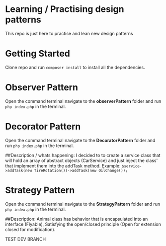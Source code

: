 # Learning / Practising design patterns
This repo is just here to practise and lean new design patterns

# Getting Started

Clone repo and run `composer install` to install all the dependencies.

# Observer Pattern
Open the command terminal navigate to the **observerPattern** folder and run `php index.php` in the terminal.

# Decorator Pattern
Open the command terminal navigate to the **DecoratorPattern** folder and run `php index.php` in the terminal.

##Description / whats happening:
I decided to to create a service class that will hold an array of abstract objects (CarService) and just inject the class' that implement them into the addTask method.
Example: ```$service->addTask(new TireRotation())->addTask(new OilChange());```

# Strategy Pattern
Open the command terminal navigate to the **StrategyPattern** folder and run `php index.php` in the terminal.

##Description:
Animal class has behavior that is encapsulated into an interface (Flyable), Satisfying the open/closed principle (Open for extension closed for modification).

TEST DEV BRANCH
